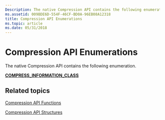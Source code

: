 ```yaml
---
Description: The native Compression API contains the following enumeration.
ms.assetid: 009BDE6D-554F-46CF-BD0A-96EB08A12318
title: Compression API Enumerations
ms.topic: article
ms.date: 05/31/2018
---
```


# Compression API Enumerations

The native Compression API contains the following enumeration.

[**COMPRESS\_INFORMATION\_CLASS**](/windows/desktop/api/compressapi/ne-compressapi-compress_information_class)

## Related topics

<dl> <dt>

[Compression API Functions](compression-api-functions.md)
</dt> <dt>

[Compression API Structures](compression-api-structures.md)
</dt> </dl>

 

 



